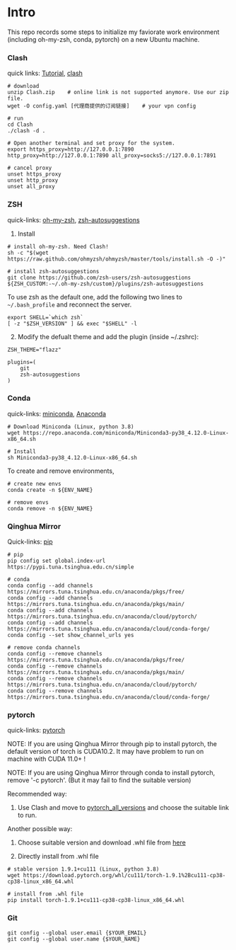 # Intro
This repo records some steps to initialize my faviorate work environment (including oh-my-zsh, conda, pytorch) on a new Ubuntu machine.



### Clash

quick links: [Tutorial](https://segmentfault.com/a/1190000041862051), [clash](https://github.com/Dreamacro/clash/releases/)

```
# download
unzip Clash.zip    # online link is not supported anymore. Use our zip file.
wget -O config.yaml [代理商提供的订阅链接]    # your vpn config

# run
cd Clash
./clash -d .

# Open another terminal and set proxy for the system. 
export https_proxy=http://127.0.0.1:7890 http_proxy=http://127.0.0.1:7890 all_proxy=socks5://127.0.0.1:7891

# cancel proxy
unset https_proxy
unset http_proxy
unset all_proxy
```

### ZSH

quick-links: [oh-my-zsh](https://ohmyz.sh/#install), [zsh-autosuggestions](https://github.com/zsh-users/zsh-autosuggestions/blob/master/INSTALL.md)

1. Install
```
# install oh-my-zsh. Need Clash!
sh -c "$(wget https://raw.github.com/ohmyzsh/ohmyzsh/master/tools/install.sh -O -)"

# install zsh-autosuggestions
git clone https://github.com/zsh-users/zsh-autosuggestions ${ZSH_CUSTOM:-~/.oh-my-zsh/custom}/plugins/zsh-autosuggestions
```

To use zsh as the default one, add the following two lines to `~/.bash_profile` and reconnect the server.

```
export SHELL=`which zsh`
[ -z "$ZSH_VERSION" ] && exec "$SHELL" -l
```


2. Modify the defualt theme and add the plugin (inside ~/.zshrc):
```
ZSH_THEME="flazz"

plugins=( 
    git
    zsh-autosuggestions
)
```


### Conda 

quick-links: [miniconda](https://docs.conda.io/en/latest/miniconda.html), [Anaconda](https://www.anaconda.com/products/distribution)

```
# Download Miniconda (Linux, python 3.8)
wget https://repo.anaconda.com/miniconda/Miniconda3-py38_4.12.0-Linux-x86_64.sh

# Install 
sh Miniconda3-py38_4.12.0-Linux-x86_64.sh
```

To create and remove environments,
```
# create new envs
conda create -n ${ENV_NAME}

# remove envs
conda remove -n ${ENV_NAME}
```


### Qinghua Mirror

Quick-links: [pip](https://mirrors.tuna.tsinghua.edu.cn/help/pypi/)

```
# pip 
pip config set global.index-url https://pypi.tuna.tsinghua.edu.cn/simple

# conda 
conda config --add channels https://mirrors.tuna.tsinghua.edu.cn/anaconda/pkgs/free/
conda config --add channels https://mirrors.tuna.tsinghua.edu.cn/anaconda/pkgs/main/
conda config --add channels https://mirrors.tuna.tsinghua.edu.cn/anaconda/cloud/pytorch/
conda config --add channels https://mirrors.tuna.tsinghua.edu.cn/anaconda/cloud/conda-forge/
conda config --set show_channel_urls yes

# remove conda channels
conda config --remove channels https://mirrors.tuna.tsinghua.edu.cn/anaconda/pkgs/free/
conda config --remove channels https://mirrors.tuna.tsinghua.edu.cn/anaconda/pkgs/main/
conda config --remove channels https://mirrors.tuna.tsinghua.edu.cn/anaconda/cloud/pytorch/
conda config --remove channels https://mirrors.tuna.tsinghua.edu.cn/anaconda/cloud/conda-forge/

```


### pytorch

quick-links: [pytorch](https://pytorch.org/get-started/previous-versions/)

NOTE: If you are using Qinghua Mirror through pip to install pytorch, the default version of torch is CUDA10.2. It may have problem to run on machine with CUDA 11.0+ !

NOTE: If you are using Qinghua Mirror through conda to install pytorch, remove '-c pytorch'. (But it may fail to find the suitable version)

Recommended way:

1. Use Clash and move to [pytorch_all_versions](https://pytorch.org/get-started/previous-versions/) and choose the suitable link to run. 

Another possible way: 

1. Choose suitable version and download .whl file from [here](https://download.pytorch.org/whl/torch_stable.html)

2. Directly install from .whl file

```
# stable version 1.9.1+cu111 (Linux, python 3.8)
wget https://download.pytorch.org/whl/cu111/torch-1.9.1%2Bcu111-cp38-cp38-linux_x86_64.whl

# install from .whl file
pip install torch-1.9.1+cu111-cp38-cp38-linux_x86_64.whl

```

### Git

```
git config --global user.email {$YOUR_EMAIL}
git config --global user.name {$YOUR_NAME}
```

